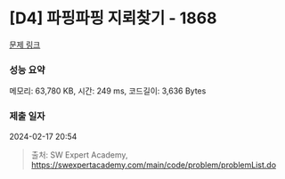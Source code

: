 # [D4] 파핑파핑 지뢰찾기 - 1868 

[문제 링크](https://swexpertacademy.com/main/code/problem/problemDetail.do?contestProbId=AV5LwsHaD1MDFAXc) 

### 성능 요약

메모리: 63,780 KB, 시간: 249 ms, 코드길이: 3,636 Bytes

### 제출 일자

2024-02-17 20:54



> 출처: SW Expert Academy, https://swexpertacademy.com/main/code/problem/problemList.do